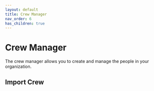 ```yaml
---
layout: default
title: Crew Manager
nav_order: 6
has_children: true
---
```



# Crew Manager

The crew manager allows you to create and manage the people in your organization. 


## Import Crew


